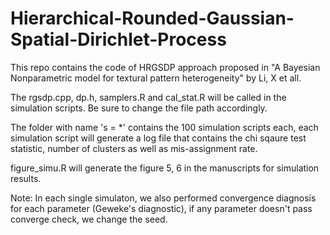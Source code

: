 # Hierarchical-Rounded-Gaussian-Spatial-Dirichlet-Process
This repo contains the code of HRGSDP approach proposed in "A Bayesian Nonparametric model for textural pattern heterogeneity" by Li, X et all. 

The rgsdp.cpp, dp.h, samplers.R and cal_stat.R will be called in the simulation scripts. Be sure to change the file path accordingly.

The folder with name 's = *' contains the 100 simulation scripts each, each simulation script will generate a log file that contains the chi sqaure test statistic, number of clusters as well as mis-assignment rate.

figure_simu.R will generate the figure 5, 6 in the manuscripts for simulation results.

Note: In each single simulaton, we also performed convergence diagnosis for each parameter (Geweke's diagnostic), if any parameter doesn't pass converge check, we change the seed.
